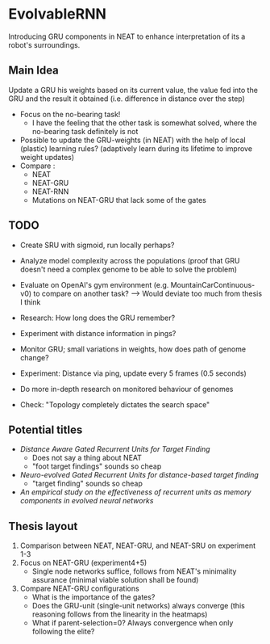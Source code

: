 # EvolvableRNN
Introducing GRU components in NEAT to enhance interpretation of its a robot's surroundings.


## Main Idea

Update a GRU his weights based on its current value, the value fed into the GRU and the result it obtained (i.e. difference in distance over the step)

* Focus on the no-bearing task!
    * I have the feeling that the other task is somewhat solved, where the no-bearing task definitely is not
* Possible to update the GRU-weights (in NEAT) with the help of local (plastic) learning rules? (adaptively learn during its lifetime to improve weight updates)
* Compare :
    * NEAT
    * NEAT-GRU
    * NEAT-RNN
    * Mutations on NEAT-GRU that lack some of the gates



## TODO

* Create SRU with sigmoid, run locally perhaps?

* Analyze model complexity across the populations (proof that GRU doesn't need a complex genome to be able to solve the problem)

* Evaluate on OpenAI's gym environment (e.g. MountainCarContinuous-v0) to compare on another task? --> Would deviate too much from thesis I think

* Research: How long does the GRU remember?

* Experiment with distance information in pings?

* Monitor GRU; small variations in weights, how does path of genome change?

* Experiment: Distance via ping, update every 5 frames (0.5 seconds)

* Do more in-depth research on monitored behaviour of genomes

* Check: "Topology completely dictates the search space"



## Potential titles

* *Distance Aware Gated Recurrent Units for Target Finding*
    * Does not say a thing about NEAT
    * "foot target findings" sounds so cheap
* *Neuro-evolved Gated Recurrent Units for distance-based target finding*
    * "target finding" sounds so cheap
* *An empirical study on the effectiveness of recurrent units as memory components in evolved neural networks*



## Thesis layout

1) Comparison between NEAT, NEAT-GRU, and NEAT-SRU on experiment 1-3
2) Focus on NEAT-GRU (experiment4+5)
    * Single node networks suffice, follows from NEAT's minimality assurance (minimal viable solution shall be found)
3) Compare NEAT-GRU configurations
    * What is the importance of the gates?
    * Does the GRU-unit (single-unit networks) always converge (this reasoning follows from the linearity in the heatmaps)
    * What if parent-selection=0? Always convergence when only following the elite?
